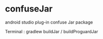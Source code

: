 # confuseJar
android studio plug-in confuse Jar package

Terminal : gradlew buildJar / buildProguardJar
